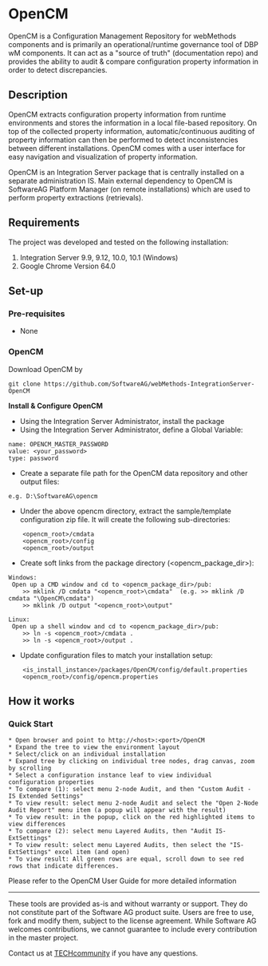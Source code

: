 # OpenCM
OpenCM is a Configuration Management Repository for webMethods components and is primarily an operational/runtime governance tool of DBP wM components. It can act as a "source of truth" (documentation repo) and provides the ability to audit &amp; compare configuration property information in order to detect discrepancies. 

## Description
OpenCM extracts configuration property information from runtime environments and stores the information in a local file-based repository. On top of the collected property information, automatic/continuous auditing of property information can then be performed to detect inconsistencies between different installations. OpenCM comes with a user interface for easy navigation and visualization of property information.

OpenCM is an Integration Server package that is centrally installed on a separate administration IS. Main external dependency to OpenCM is SoftwareAG Platform Manager (on remote installations) which are used to perform property extractions (retrievals).

## Requirements

The project was developed and tested on the following installation:

1. Integration Server 9.9, 9.12, 10.0, 10.1 (Windows)
2. Google Chrome Version 64.0
  
## Set-up

### Pre-requisites

* None

### OpenCM 
Download OpenCM by
```
git clone https://github.com/SoftwareAG/webMethods-IntegrationServer-OpenCM
```
 
**Install & Configure OpenCM** 

* Using the Integration Server Administrator, install the package 
* Using the Integration Server Administrator, define a Global Variable:
```
name: OPENCM_MASTER_PASSWORD
value: <your_password>
type: password
```

* Create a separate file path for the OpenCM data repository and other output files:
```
e.g. D:\SoftwareAG\opencm

```
* Under the above opencm directory, extract the sample/template configuration zip file. It will create the following sub-directories:
```
	<opencm_root>/cmdata
	<opencm_root>/config
	<opencm_root>/output
```

* Create soft links from the package directory (<opencm_package_dir>):
```
Windows: 
 Open up a CMD window and cd to <opencm_package_dir>/pub:
 	>> mklink /D cmdata "<opencm_root>\cmdata"	(e.g. >> mklink /D cmdata "\OpenCM\cmdata")
 	>> mklink /D output "<opencm_root>\output"

Linux: 
 Open up a shell window and cd to <opencm_package_dir>/pub:
 	>> ln -s <opencm_root>/cmdata .
 	>> ln -s <opencm_root>/output .
```

* Update configuration files to match your installation setup:
```
	<is_install_instance>/packages/OpenCM/config/default.properties
	<opencm_root>/config/opencm.properties
```

## How it works

### Quick Start
	* Open browser and point to http://<host>:<port>/OpenCM
	* Expand the tree to view the environment layout
	* Select/click on an individual installation
	* Expand tree by clicking on individual tree nodes, drag canvas, zoom by scrolling 
	* Select a configuration instance leaf to view individual configuration properties
	* To compare (1): select menu 2-node Audit, and then "Custom Audit - IS Extended Settings"
	* To view result: select menu 2-node Audit and select the "Open 2-Node Audit Report" menu item (a popup will appear with the result)
	* To view result: in the popup, click on the red highlighted items to view differences
	* To compare (2): select menu Layered Audits, then "Audit IS-ExtSettings"
	* To view result: select menu Layered Audits, then select the "IS-ExtSettings" excel item (and open)
	* To view result: All green rows are equal, scroll down to see red rows that indicate differences.

Please refer to the OpenCM User Guide for more detailed information
	
______________________
These tools are provided as-is and without warranty or support. They do not constitute part of the Software AG product suite. Users are free to use, fork and modify them, subject to the license agreement. While Software AG welcomes contributions, we cannot guarantee to include every contribution in the master project.	

Contact us at [TECHcommunity](mailto:technologycommunity@softwareag.com?subject=Github/SoftwareAG) if you have any questions.
